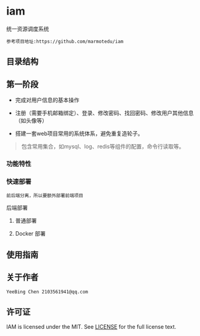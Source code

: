 # iam
统一资源调度系统

`参考项目地址:https://github.com/marmotedu/iam` 

## 目录结构



## 第一阶段
- 完成对用户信息的基本操作
- 注册（需要手机邮箱绑定）、登录、修改密码、找回密码、修改用户其他信息（如头像等）

- 搭建一套web项目常用的系统体系，避免重复造轮子。
> 包含常用集合，如mysql、log、redis等组件的配置，命令行读取等。

### 功能特性


### 快速部署
`前后端分离，所以要额外部署前端项目`

后端部署
1. 普通部署


2. Docker 部署

## 使用指南


## 关于作者
    YeeBing Chen 2103561941@qq.com
## 许可证
IAM is licensed under the MIT. See [LICENSE](LICENSE) for the full license text.